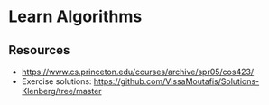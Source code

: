 # Learn Algorithms

## Resources

- https://www.cs.princeton.edu/courses/archive/spr05/cos423/
- Exercise solutions: https://github.com/VissaMoutafis/Solutions-Klenberg/tree/master